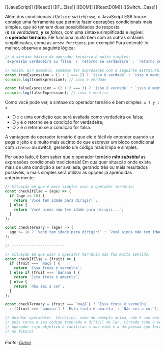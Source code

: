 [[JavaScript]]
[[React]]
[[IF...Else]]
[[DOM]]
[[ReactDOM]]
[[Switch...Case]]

Além dos condicionais `if`/`else` e `switch`/`case`, o JavaScript ES6 trouxe consigo uma ferramenta que permite fazer operações condicionais mais simples, que só tenham duas possibilidades de resposta (**x** se _verdadeiro_, **y** se _falso_), com uma sintaxe simplificada e legível: o **operador ternário**. Ele funciona muito bem com as outras sintaxes simplificadas, como as `arrow functions`, por exemplo! Para entendê-lo melhor, observe a seguinte lógica:
```jsx
// A sintaxe básica do operador ternário é muito simples:
`expressão verdadeira ou falsa` ? `retorno se verdadeira` : `retorno se falsa`;

// Assim, por exemplo, podemos ter expressões com a seguinte estrutura:
const trueExpression = (1 + 1 === 2) ? `isso é verdade` : `isso é mentira`;
console.log(trueExpression); // isso é verdade

const falseExpression = (2 + 2 === 3) ? `isso é verdade` : `isso é mentira`;
console.log(falseExpression); // isso é mentira
```

Como você pode ver, a sintaxe do operador ternário é bem simples: `x ? y : z`.

-   O `x` é uma condição que será avaliada como verdadeira ou falsa;
-   O `y` é o retorno se a condição for verdadeira;
-   O `z` é o retorno se a condição for falsa.

A vantagem do operador ternário é que ele é fácil de entender quando se pega o jeito e é muito mais sucinto do que escrever um bloco condicional com `if/else` ou switch, gerando um código mais limpo e simples.

Por outro lado, é bom saber que o operador ternário **_não substitui_** as expressões condicionais tradicionais! Em qualquer situação onde exista mais de uma condição a ser avaliada, gerando três ou mais resultados possíveis, o mais simples será utilizar as opções já aprendidas anteriormente:
```jsx
// Situação em que é mais simples usar o operador ternário:
const checkIfElse = (age) => {
  if (age >= 18) {
    return `Você tem idade para dirigir!`;
  } else {
    return `Você ainda não tem idade para dirigir...`;
  }
};

const checkTernary = (age) => (
  age >= 18 ? `Você tem idade para dirigir!` : `Você ainda não tem idade para dirigir...`;
);

// ------------------------

// Situação em que usar o operador ternário não faz muito sentido:
const checkIfElse = (fruit) => {
  if (fruit === `maçã`) {
    return `Essa fruta é vermelha`;
  } else if (fruit === `banana`) {
    return `Esta fruta é amarela`;
  } else {
    return `Não sei a cor`;
  }
};

const checkTernary = (fruit === `maçã`) ? `Essa fruta é vermelha` 
  : ((fruit === `banana`) ? `Esta fruta é amarela` : `Não sei a cor`);

// Aninhar operadores  ternários, como no exemplo acima, não é uma boa prática,
// pois torna o seu código truncado e difícil de ler, tirando todo o sentido de um
// operador cujo objetivo é facilitar a sua vida e a da pessoa que lerá seu código
// no futuro!
```

###### Fonte: [Curse](https://app.betrybe.com/learn/course/5e938f69-6e32-43b3-9685-c936530fd326/module/fc998c60-386e-46bc-83ca-4269beb17e17/section/131a8311-a3d9-4404-ae50-2ea6c971f5d8/day/3ff84b4e-d7c4-4e82-8e0d-ceb79321b834/lesson/7e0a973a-24a5-46c5-8e62-abf0e87aba05)